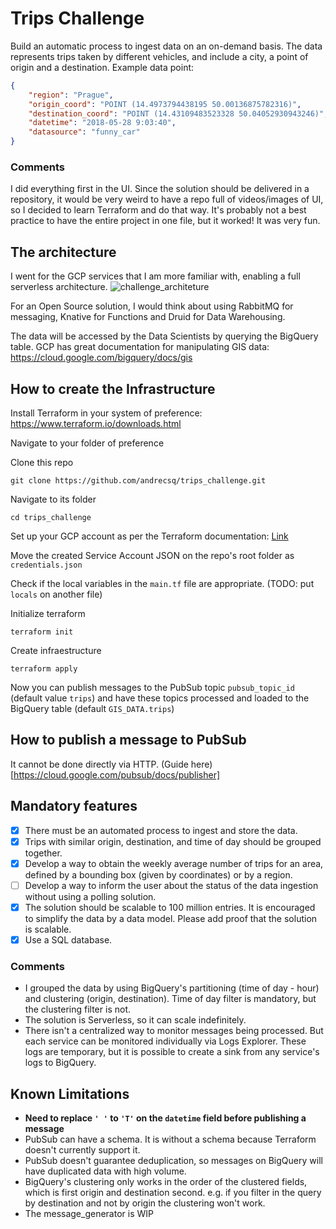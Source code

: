 # Trips Challenge

Build an automatic process to ingest data on an on-demand basis. The data represents trips taken by different vehicles, and include a city, a point of origin and a destination.
Example data point:
```json
{
	"region": "Prague",
	"origin_coord": "POINT (14.4973794438195 50.00136875782316)",
	"destination_coord": "POINT (14.43109483523328 50.04052930943246)",
	"datetime": "2018-05-28 9:03:40",
	"datasource": "funny_car"
}
```

### Comments

I did everything first in the UI. Since the solution should be delivered in a repository, it would be very weird to have a repo full of videos/images of UI, so I decided to learn Terraform and do that way. It's probably not a best practice to have the entire project in one file, but it worked! It was very fun. 

## The architecture

I went for the GCP services that I am more familiar with, enabling a full serverless architecture. 
![challenge_architeture](https://user-images.githubusercontent.com/5351051/117597604-4df47880-b11c-11eb-95a5-d6ddc3d01c9a.png)

For an Open Source solution, I would think about using RabbitMQ for messaging, Knative for Functions and Druid for Data Warehousing. 

The data will be accessed by the Data Scientists by querying the BigQuery table. GCP has great documentation for manipulating GIS data: https://cloud.google.com/bigquery/docs/gis

## How to create the Infrastructure

Install Terraform in your system of preference: https://www.terraform.io/downloads.html

Navigate to your folder of preference

Clone this repo 
```
git clone https://github.com/andrecsq/trips_challenge.git
```

Navigate to its folder
```
cd trips_challenge
```

Set up your GCP account as per the Terraform documentation: [Link](https://learn.hashicorp.com/tutorials/terraform/google-cloud-platform-build?in=terraform/gcp-get-started)

Move the created Service Account JSON on the repo's root folder as `credentials.json`

Check if the local variables in the `main.tf` file are appropriate. (TODO: put `locals` on another file)

Initialize terraform
```
terraform init
```

Create infraestructure
```
terraform apply
```

Now you can publish messages to the PubSub topic `pubsub_topic_id` (default value `trips`) and have these topics processed and loaded to the BigQuery table (default `GIS_DATA.trips`)

## How to publish a message to PubSub
It cannot be done directly via HTTP. (Guide here)[https://cloud.google.com/pubsub/docs/publisher]

## Mandatory features

- [x] There must be an automated process to ingest and store the data.
- [x] Trips with similar origin, destination, and time of day should be grouped together.
- [x] Develop a way to obtain the weekly average number of trips for an area, defined by a bounding box (given by coordinates) or by a region.
- [ ] Develop a way to inform the user about the status of the data ingestion without using a polling solution.
- [x] The solution should be scalable to 100 million entries. It is encouraged to simplify the data by a data model. Please add proof that the solution is scalable.
- [x] Use a SQL database.

### Comments

- I grouped the data by using BigQuery's partitioning (time of day - hour) and clustering (origin, destination). Time of day filter is mandatory, but the clustering filter is not.
- The solution is Serverless, so it can scale indefinitely. 
- There isn't a centralized way to monitor messages being processed. But each service can be monitored individually via Logs Explorer. These logs are temporary, but it is possible to create a sink from any service's logs to BigQuery.

## Known Limitations

- **Need to replace `' '` to `'T'` on the `datetime` field before publishing a message**
- PubSub can have a schema. It is without a schema because Terraform doesn't currently support it.
- PubSub doesn't guarantee deduplication, so messages on BigQuery will have duplicated data with high volume. 
- BigQuery's clustering only works in the order of the clustered fields, which is first origin and destination second. e.g. if you filter in the query by destination and not by origin the clustering won't work.
- The message_generator is WIP
